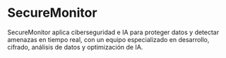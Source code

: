 # SecureMonitor
SecureMonitor aplica ciberseguridad e IA para proteger datos y detectar amenazas en tiempo real, con un equipo especializado en desarrollo, cifrado, análisis de datos y optimización de IA.
